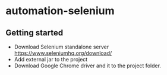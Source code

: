 # automation-selenium

## Getting started
* Download Selenium standalone server https://www.seleniumhq.org/download/
* Add external jar to the project
* Download Google Chrome driver and it to the project folder.
